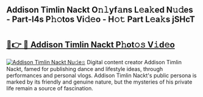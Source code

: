 ## Addison Timlin Nackt O𝚗𝚕yf𝚊ns L𝚎a𝚔ed N𝚞𝚍es - Part-l4s P𝚑𝚘tos Vi𝚍𝚎o - H𝚘𝚝 Part L𝚎a𝚔s jSHcT

# <h2><a href="http://kfelwl.oniu.top/?m=Addison+Timlin+Nackt">🔗👉 🔴 Addison Timlin Nackt P𝚑ot𝚘𝚜 V𝚒d𝚎o</a></h2>

[![Addison Timlin Nackt Nu𝚍e𝚜](https://i.imgur.com/0qMVB7G.gif)](http://kfelwl.oniu.top/?m=Addison+Timlin+Nackt)
Digital content creator Addison Timlin Nackt, famed for publishing dance and lifestyle ideas, through performances and personal vlogs. Addison Timlin Nackt's public persona is marked by its friendly and genuine nature, but the mysteries of his private life remain a source of fascination.  
